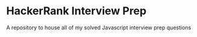 # HackerRank Interview Prep

A repository to house all of my solved Javascript interview prep questions
